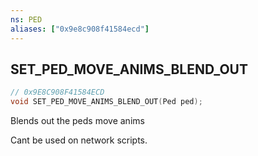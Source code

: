 ```yaml
---
ns: PED
aliases: ["0x9e8c908f41584ecd"]
---
```

## SET_PED_MOVE_ANIMS_BLEND_OUT

```c
// 0x9E8C908F41584ECD
void SET_PED_MOVE_ANIMS_BLEND_OUT(Ped ped);
```

Blends out the peds move anims

Cant be used on network scripts.

